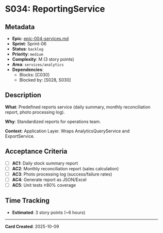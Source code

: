 # S034: ReportingService

## Metadata
- **Epic**: [epic-004-services.md](../../02_epics/epic-004-services.md)
- **Sprint**: Sprint-06
- **Status**: `backlog`
- **Priority**: `medium`
- **Complexity**: M (3 story points)
- **Area**: `services/analytics`
- **Dependencies**:
  - Blocks: [C030]
  - Blocked by: [S028, S030]

## Description

**What**: Predefined reports service (daily summary, monthly reconciliation report, photo processing log).

**Why**: Standardized reports for operations team.

**Context**: Application Layer. Wraps AnalyticsQueryService and ExportService.

## Acceptance Criteria

- [ ] **AC1**: Daily stock summary report
- [ ] **AC2**: Monthly reconciliation report (sales calculation)
- [ ] **AC3**: Photo processing log (success/failure rates)
- [ ] **AC4**: Generate report as JSON/Excel
- [ ] **AC5**: Unit tests ≥80% coverage

## Time Tracking
- **Estimated**: 3 story points (~6 hours)

---
**Card Created**: 2025-10-09
